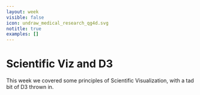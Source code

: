 ```yaml
---
layout: week
visible: false
icon: undraw_medical_research_qg4d.svg
notitle: true
examples: []
---
```


# Scientific Viz and D3

This week we covered some principles of Scientific Visualization, with a tad bit of D3 thrown in.
